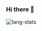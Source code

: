 ### Hi there 👋

![lang-stats](https://git-hub-readme-stats-h7th-ouvppra7d-akira-19.vercel.app/api/top-langs/?username=akira-19)




<!--
**akira-19/akira-19** is a ✨ _special_ ✨ repository because its `README.md` (this file) appears on your GitHub profile.

Here are some ideas to get you started:

- 🔭 I’m currently working on ...
- 🌱 I’m currently learning ...
- 👯 I’m looking to collaborate on ...
- 🤔 I’m looking for help with ...
- 💬 Ask me about ...
- 📫 How to reach me: ...
- 😄 Pronouns: ...
- ⚡ Fun fact: ...
-->
